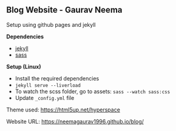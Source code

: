 ## Blog Website - Gaurav Neema

Setup using github pages and jekyll

**Dependencies**
  - [jekyll](https://jekyllrb.com/docs/installation/)
  - [sass](https://sass-lang.com/install)

**Setup (Linux)**
  - Install the required dependencies
  - `jekyll serve --liverload`
  - To watch the scss folder, go to assets: `sass --watch sass:css`
  - Update `_config.yml` file
  
  
Theme used: https://html5up.net/hyperspace

Website URL: https://neemagaurav1996.github.io/blog/
